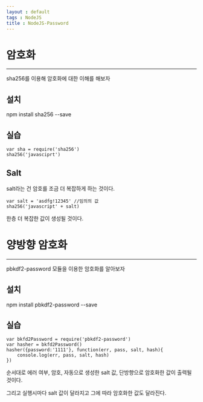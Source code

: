 ```yaml
---
layout : default
tags : NodeJS
title : NodeJS-Password
---
```


# 암호화
---

sha256를 이용해 암호화에 대한 이해를 해보자

## 설치

npm install sha256 --save

## 실습

```{javasciprt}
var sha = require('sha256')
sha256('javasciprt')
```

## Salt

salt라는 건 암호를 조금 더 복잡하게 하는 것이다.

```{javascript}
var salt = 'asdfg!12345' //임의의 값
sha256('javascript' + salt)
```

한층 더 복잡한 값이 생성될 것이다.

# 양방향 암호화
---

pbkdf2-password 모듈을 이용한 암호화를 알아보자

## 설치

npm install pbkdf2-password --save

## 실습

```{javascript}
var bkfd2Password = require('pbkdf2-password')
var hasher = bkfd2Password()
hasher({password:'1111'}, function(err, pass, salt, hash){
	console.log(err, pass, salt, hash)
})
```

순서대로 에러 여부, 암호, 자동으로 생성한 salt 값, 단방향으로 암호화한 값이 출력될 것이다.

그리고 실행시마다 salt 값이 달라지고 그에 따라 암호화한 값도 달라진다.
